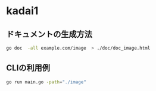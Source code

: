 # kadai1

## ドキュメントの生成方法
```sh
go doc  -all example.com/image  > ./doc/doc_image.html
```

## CLIの利用例
```sh
go run main.go -path="./image"
```
